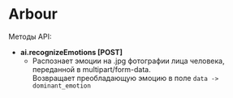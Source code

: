 # Arbour
Методы API:
- **ai.recognizeEmotions [POST]**
    - Распознает эмоции на .jpg фотографии лица человека, переданной в multipart/form-data.  
Возвращает преобладающую эмоцию в поле `data -> dominant_emotion`
